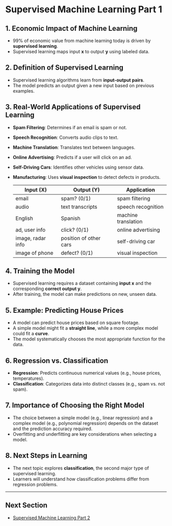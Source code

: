 # Supervised Machine Learning Part 1

## 1. Economic Impact of Machine Learning
- 99% of economic value from machine learning today is driven by **supervised learning**.
- Supervised learning maps input **x** to output **y** using labeled data.

## 2. Definition of Supervised Learning
- Supervised learning algorithms learn from **input-output pairs**.
- The model predicts an output given a new input based on previous examples.

## 3. Real-World Applications of Supervised Learning
- **Spam Filtering**: Determines if an email is spam or not.
- **Speech Recognition**: Converts audio clips to text.
- **Machine Translation**: Translates text between languages.
- **Online Advertising**: Predicts if a user will click on an ad.
- **Self-Driving Cars**: Identifies other vehicles using sensor data.
- **Manufacturing**: Uses **visual inspection** to detect defects in products.

    | **Input (X)**            | **Output (Y)**                | **Application**          |
    |---------------------------|-------------------------------|--------------------------|
    | email                    | spam? (0/1)                  | spam filtering           |
    | audio                    | text transcripts             | speech recognition       |
    | English                  | Spanish                      | machine translation      |
    | ad, user info            | click? (0/1)                 | online advertising       |
    | image, radar info        | position of other cars       | self-driving car         |
    | image of phone           | defect? (0/1)                | visual inspection        |


## 4. Training the Model
- Supervised learning requires a dataset containing **input x** and the corresponding **correct output y**.
- After training, the model can make predictions on new, unseen data.

## 5. Example: Predicting House Prices
- A model can predict house prices based on square footage.
- A simple model might fit a **straight line**, while a more complex model could fit a **curve**.
- The model systematically chooses the most appropriate function for the data.

## 6. Regression vs. Classification
- **Regression**: Predicts continuous numerical values (e.g., house prices, temperatures).
- **Classification**: Categorizes data into distinct classes (e.g., spam vs. not spam).

## 7. Importance of Choosing the Right Model
- The choice between a simple model (e.g., linear regression) and a complex model (e.g., polynomial regression) depends on the dataset and the prediction accuracy required.
- Overfitting and underfitting are key considerations when selecting a model.

## 8. Next Steps in Learning
- The next topic explores **classification**, the second major type of supervised learning.
- Learners will understand how classification problems differ from regression problems.

---
## Next Section
- [Supervised Machine Learning Part 2](Supervised_Machine_Learning_Part_2.md)

